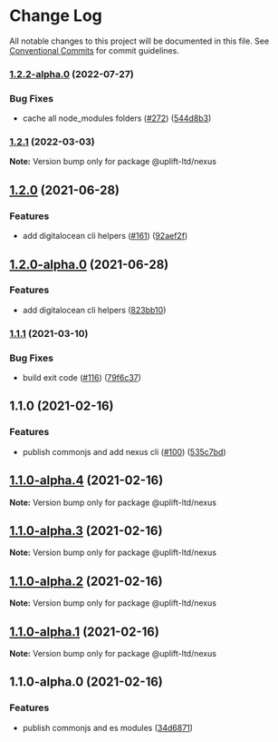 # Change Log

All notable changes to this project will be documented in this file.
See [Conventional Commits](https://conventionalcommits.org) for commit guidelines.

### [1.2.2-alpha.0](https://github.com/uplift-ltd/nexus/compare/@uplift-ltd/nexus@1.2.1...@uplift-ltd/nexus@1.2.2-alpha.0) (2022-07-27)


### Bug Fixes

* cache all node_modules folders ([#272](https://github.com/uplift-ltd/nexus/issues/272)) ([544d8b3](https://github.com/uplift-ltd/nexus/commit/544d8b30a30193f503b6d880d0af7f09323fd032))



### [1.2.1](https://github.com/uplift-ltd/nexus/compare/@uplift-ltd/nexus@1.2.0...@uplift-ltd/nexus@1.2.1) (2022-03-03)

**Note:** Version bump only for package @uplift-ltd/nexus





## [1.2.0](https://github.com/uplift-ltd/nexus/compare/@uplift-ltd/nexus@1.1.1...@uplift-ltd/nexus@1.2.0) (2021-06-28)


### Features

* add digitalocean cli helpers ([#161](https://github.com/uplift-ltd/nexus/issues/161)) ([92aef2f](https://github.com/uplift-ltd/nexus/commit/92aef2f3884b0a8ea310d7e53405ab45f024f653))



## [1.2.0-alpha.0](https://github.com/uplift-ltd/nexus/compare/@uplift-ltd/nexus@1.1.1...@uplift-ltd/nexus@1.2.0-alpha.0) (2021-06-28)


### Features

* add digitalocean cli helpers ([823bb10](https://github.com/uplift-ltd/nexus/commit/823bb1004064b03182bb1cebe09a9c5702aaa661))



### [1.1.1](https://github.com/uplift-ltd/nexus/compare/@uplift-ltd/nexus@1.1.0...@uplift-ltd/nexus@1.1.1) (2021-03-10)


### Bug Fixes

* build exit code ([#116](https://github.com/uplift-ltd/nexus/issues/116)) ([79f6c37](https://github.com/uplift-ltd/nexus/commit/79f6c37e2dbcb3974085511cb3051d9a5d0538f6))



## 1.1.0 (2021-02-16)


### Features

* publish commonjs and add nexus cli ([#100](https://github.com/uplift-ltd/nexus/issues/100)) ([535c7bd](https://github.com/uplift-ltd/nexus/commit/535c7bd0ad8224b9dde814f18f9d5082366061e1))



## [1.1.0-alpha.4](https://github.com/uplift-ltd/nexus/compare/@uplift-ltd/nexus@1.1.0-alpha.3...@uplift-ltd/nexus@1.1.0-alpha.4) (2021-02-16)

**Note:** Version bump only for package @uplift-ltd/nexus





## [1.1.0-alpha.3](https://github.com/uplift-ltd/nexus/compare/@uplift-ltd/nexus@1.1.0-alpha.2...@uplift-ltd/nexus@1.1.0-alpha.3) (2021-02-16)

**Note:** Version bump only for package @uplift-ltd/nexus





## [1.1.0-alpha.2](https://github.com/uplift-ltd/nexus/compare/@uplift-ltd/nexus@1.1.0-alpha.1...@uplift-ltd/nexus@1.1.0-alpha.2) (2021-02-16)

**Note:** Version bump only for package @uplift-ltd/nexus





## [1.1.0-alpha.1](https://github.com/uplift-ltd/nexus/compare/@uplift-ltd/nexus@1.1.0-alpha.0...@uplift-ltd/nexus@1.1.0-alpha.1) (2021-02-16)

**Note:** Version bump only for package @uplift-ltd/nexus





## 1.1.0-alpha.0 (2021-02-16)


### Features

* publish commonjs and es modules ([34d6871](https://github.com/uplift-ltd/nexus/commit/34d6871f720efebf2d48773ae1e17c8dc6fd652d))
